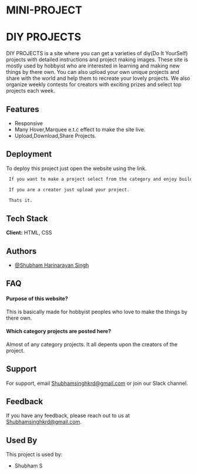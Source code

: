 # MINI-PROJECT


# DIY PROJECTS

DIY PROJECTS is a site where you can get a varieties of diy(Do It YourSelf) projects with detailed instructions and project making images. These site is mostly used by hobbyist who are interested in learning and making new things by there own. You can also upload your own unique projects and share with the world and help them to recreate your lovely projects. We also organize weekly contests for creators with exciting prizes and select top projects each week.


## Features

- Responsive
- Many Hover,Marquee e.t.c effect to make the site live.
- Upload,Download,Share Projects.

## Deployment

To deploy this project just open the website using the link.

```bash
 If you want to make a project select from the category and enjoy building.

 If you are a creator just upload your project.

 Thats it.
```

## Tech Stack

**Client:** HTML, CSS


## Authors

- [@Shubham Harinarayan Singh](https://github.com/SinghShubhamH)


## FAQ

#### Purpose of this website? 

This is basically made for hobbyist peoples who love to make the things by there own.

#### Which category projects are posted here?

Almost of any category projects. It all depents upon the creators of the project.


## Support

For support, email Shubhamsinghkrd@gmail.com or join our Slack channel.

## Feedback

If you have any feedback, please reach out to us at Shubhamsinghkrd@gmail.com.


## Used By

This project is used by:

- Shubham S

